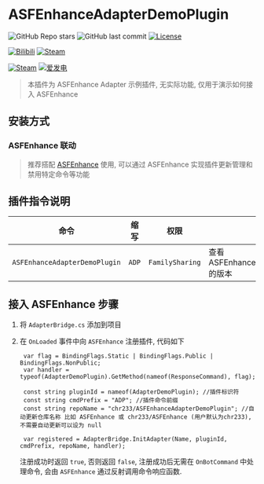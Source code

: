 # ASFEnhanceAdapterDemoPlugin

![GitHub Repo stars](https://img.shields.io/github/stars/chr233/ASFEnhanceAdapterDemoPlugin?logo=github)
![GitHub last commit](https://img.shields.io/github/last-commit/chr233/ASFEnhanceAdapterDemoPlugin?logo=github)
[![License](https://img.shields.io/github/license/chr233/ASFEnhanceAdapterDemoPlugin?logo=apache)](https://github.com/chr233/ASFEnhanceAdapterDemoPlugin/blob/master/license)

[![Bilibili](https://img.shields.io/badge/bilibili-Chr__-00A2D8.svg?logo=bilibili)](https://space.bilibili.com/5805394)
[![Steam](https://img.shields.io/badge/steam-Chr__-1B2838.svg?logo=steam)](https://steamcommunity.com/id/Chr_)

[![Steam](https://img.shields.io/badge/steam-donate-1B2838.svg?logo=steam)](https://steamcommunity.com/tradeoffer/new/?partner=221260487&token=xgqMgL-i)
[![爱发电](https://img.shields.io/badge/爱发电-chr__-ea4aaa.svg?logo=github-sponsors)](https://afdian.net/@chr233)

> 本插件为 ASFEnhance Adapter 示例插件, 无实际功能, 仅用于演示如何接入 ASFEnhance

## 安装方式

### ASFEnhance 联动

> 推荐搭配 [ASFEnhance](https://github.com/chr233/ASFEnhance) 使用, 可以通过 ASFEnhance 实现插件更新管理和禁用特定命令等功能

## 插件指令说明

| 命令                          | 缩写  | 权限            | 说明                                    |
| ----------------------------- | ----- | --------------- | --------------------------------------- |
| `ASFEnhanceAdapterDemoPlugin` | `ADP` | `FamilySharing` | 查看 ASFEnhanceAdapterDemoPlugin 的版本 |

## 接入 ASFEnhance 步骤

1. 将 `AdapterBridge.cs` 添加到项目
2. 在 `OnLoaded` 事件中向 `ASFEnhance` 注册插件, 代码如下

   ```cshape
    var flag = BindingFlags.Static | BindingFlags.Public | BindingFlags.NonPublic;
    var handler = typeof(AdapterDemoPlugin).GetMethod(nameof(ResponseCommand), flag);

    const string pluginId = nameof(AdapterDemoPlugin); //插件标识符
    const string cmdPrefix = "ADP"; //插件命令前缀
    const string repoName = "chr233/ASFEnhanceAdapterDemoPlugin"; //自动更新仓库名称 比如 ASFEnhance 或 chr233/ASFEnhance (用户默认为chr233), 不需要自动更新可以设为 null

    var registered = AdapterBridge.InitAdapter(Name, pluginId, cmdPrefix, repoName, handler);
   ```

   注册成功时返回 `true`, 否则返回 `false`, 注册成功后无需在 `OnBotCommand` 中处理命令, 会由 `ASFEnhance` 通过反射调用命令响应函数.
